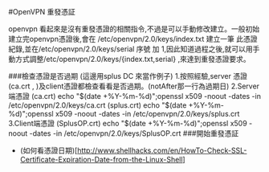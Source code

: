 #OpenVPN 重發憑証

openvpn 看起來是沒有重發憑證的相關指令,不過是可以手動修改建立。一般初始建立完openvpn憑證後,會在 /etc/openvpn/2.0/keys/index.txt 建立一筆 此憑證紀錄,並在/etc/openvpn/2.0/keys/serial 序號 加 1,因此知道過程之後,就可以用手動方式調整/etc/openvpn/2.0/keys/{index.txt,serial} ,來達到重發憑證要求。

###檢查憑證是否過期 
(這邊用splus DC 來當作例子)
1.按照經驗,server 憑證(ca.crt , )及client憑證都檢查看看是否過期。(notAfter那一行為過期日)
2.Server端憑證
(ca.crt)
echo "$(date +%Y-%m-%d)";openssl x509 -noout  -dates -in /etc/openvpn/2.0/keys/ca.crt
(splus.crt)
echo "$(date +%Y-%m-%d)";openssl x509 -noout  -dates -in /etc/openvpn/2.0/keys/splus.crt
3.Client端憑證
(SplusOP.crt)
echo "$(date +%Y-%m-%d)";openssl x509 -noout  -dates -in /etc/openvpn/2.0/keys/SplusOP.crt
###開始重發憑証


* (如何看憑證日期)[http://www.shellhacks.com/en/HowTo-Check-SSL-Certificate-Expiration-Date-from-the-Linux-Shell]
